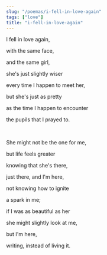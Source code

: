 ```yaml
---
slug: "/poemas/i-fell-in-love-again"
tags: ["love"]
title: "i-fell-in-love-again"
---
```

I fell in love again,

with the same face,

and the same girl,

she's just slightly wiser

every time I happen to meet her,

but she's just as pretty

as the time I happen to encounter

the pupils that I prayed to.

&nbsp;

She might not be the one for me,

but life feels greater

knowing that she's there,

just there, and I'm here,

not knowing how to ignite

a spark in me;

if I was as beautiful as her

she might slightly look at me,

but I'm here,

writing, instead of living it.